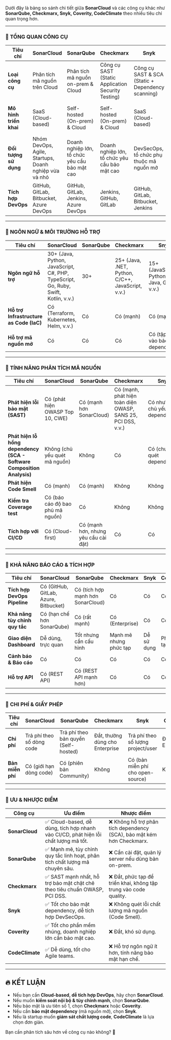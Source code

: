 Dưới đây là bảng so sánh chi tiết giữa **SonarCloud** và các công cụ khác như **SonarQube, Checkmarx, Snyk, Coverity, CodeClimate** theo nhiều tiêu chí quan trọng hơn.

---

### 🔹 **TỔNG QUAN CÔNG CỤ**

| Tiêu chí               | **SonarCloud**                                        | **SonarQube**                                 | **Checkmarx**                                      | **Snyk**                                          | **Coverity**                     | **CodeClimate**         |
| ---------------------- | ----------------------------------------------------- | --------------------------------------------- | -------------------------------------------------- | ------------------------------------------------- | -------------------------------- | ----------------------- |
| **Loại công cụ**       | Phân tích mã nguồn trên Cloud                         | Phân tích mã nguồn on-prem & Cloud            | Công cụ SAST (Static Application Security Testing) | Công cụ SAST & SCA (Static + Dependency scanning) | Công cụ SAST cao cấp             | Phân tích chất lượng mã |
| **Mô hình triển khai** | SaaS (Cloud-based)                                    | Self-hosted (On-prem) & Cloud                 | Self-hosted (On-prem) & Cloud                      | SaaS (Cloud-based)                                | Self-hosted (On-prem) & Cloud    | SaaS (Cloud-based)      |
| **Đối tượng sử dụng**  | Nhóm DevOps, Agile, Startups, Doanh nghiệp vừa và nhỏ | Doanh nghiệp lớn, tổ chức yêu cầu bảo mật cao | Doanh nghiệp lớn, tổ chức yêu cầu bảo mật cao      | DevSecOps, tổ chức phụ thuộc mã nguồn mở          | Doanh nghiệp lớn, phần mềm nhúng | Startups, Agile teams   |
| **Tích hợp DevOps**    | GitHub, GitLab, Bitbucket, Azure DevOps               | GitHub, GitLab, Jenkins, Azure DevOps         | Jenkins, GitHub, GitLab                            | GitHub, GitLab, Bitbucket, Jenkins                | Jenkins, Azure DevOps            | GitHub, Bitbucket       |

---

### 🔹 **NGÔN NGỮ & MÔI TRƯỜNG HỖ TRỢ**

|Tiêu chí|**SonarCloud**|**SonarQube**|**Checkmarx**|**Snyk**|**Coverity**|**CodeClimate**|
|---|---|---|---|---|---|---|
|**Ngôn ngữ hỗ trợ**|30+ (Java, Python, JavaScript, C#, PHP, TypeScript, Go, Ruby, Swift, Kotlin, v.v.)|30+|25+ (Java, .NET, Python, C/C++, JavaScript, v.v.)|15+ (JavaScript, Python, Java, Go, v.v.)|10+ (C, C++, Java, Python, .NET, v.v.)|7+ (Ruby, JavaScript, Python, Go, PHP, TypeScript, Java)|
|**Hỗ trợ Infrastructure as Code (IaC)**|Có (Terraform, Kubernetes, Helm, v.v.)|Có|Có (mạnh)|Có (mạnh)|Không|Không|
|**Hỗ trợ mã nguồn mở**|Có|Có|Có|Có (tập trung vào bảo mật dependency)|Không|Có|

---

### 🔹 **TÍNH NĂNG PHÂN TÍCH MÃ NGUỒN**

|Tiêu chí|**SonarCloud**|**SonarQube**|**Checkmarx**|**Snyk**|**Coverity**|**CodeClimate**|
|---|---|---|---|---|---|---|
|**Phát hiện lỗi bảo mật (SAST)**|Có (phát hiện OWASP Top 10, CWE)|Có (mạnh hơn SonarCloud)|Có (mạnh, phát hiện toàn diện OWASP, SANS 25, PCI DSS, v.v.)|Có nhưng chủ yếu quét dependency|Có (mạnh, phù hợp doanh nghiệp lớn)|Có nhưng hạn chế|
|**Phát hiện lỗ hổng dependency (SCA - Software Composition Analysis)**|Không (chủ yếu quét mã nguồn)|Không|Có|Có (chuyên quét dependency)|Không|Không|
|**Phát hiện Code Smell**|Có (mạnh)|Có (mạnh)|Không|Không|Không|Có|
|**Kiểm tra Coverage test**|Có (báo cáo độ bao phủ mã nguồn)|Có|Không|Không|Không|Có|
|**Tích hợp với CI/CD**|Có (Cloud-first)|Có (mạnh hơn, nhưng yêu cầu cài đặt)|Có|Có|Có|Có|

---

### 🔹 **KHẢ NĂNG BÁO CÁO & TÍCH HỢP**

|Tiêu chí|**SonarCloud**|**SonarQube**|**Checkmarx**|**Snyk**|**Coverity**|**CodeClimate**|
|---|---|---|---|---|---|---|
|**Tích hợp DevOps Pipeline**|Có (GitHub, GitLab, Azure, Bitbucket)|Có (tích hợp mạnh hơn SonarCloud)|Có|Có|Có|Có|
|**Khả năng tùy chỉnh quy tắc**|Có (hạn chế hơn SonarQube)|Có (rất mạnh)|Có (Enterprise)|Có|Có|Có (giới hạn)|
|**Giao diện Dashboard**|Dễ dùng, trực quan|Tốt nhưng cần cấu hình|Mạnh mẽ nhưng phức tạp|Dễ sử dụng|Phức tạp|Tối giản, dễ nhìn|
|**Cảnh báo & Báo cáo**|Có|Có|Có|Có|Có|Có|
|**Hỗ trợ API**|Có (REST API)|Có (REST API mạnh hơn)|Có|Có|Có|Có|

---

### 🔹 **CHI PHÍ & GIẤY PHÉP**

|Tiêu chí|**SonarCloud**|**SonarQube**|**Checkmarx**|**Snyk**|**Coverity**|**CodeClimate**|
|---|---|---|---|---|---|---|
|**Chi phí**|Trả phí theo số dòng code|Trả phí theo bản quyền (Self-hosted)|Đắt, thường dùng cho Enterprise|Trả phí theo số lượng project/user|Đắt, Enterprise|Có bản miễn phí (giới hạn tính năng)|
|**Bản miễn phí**|Có (giới hạn dòng code)|Có (phiên bản Community)|Không|Có (bản miễn phí cho open-source)|Không|Có (giới hạn)|

---

### 🔹 **ƯU & NHƯỢC ĐIỂM**

|Công cụ|Ưu điểm|Nhược điểm|
|---|---|---|
|**SonarCloud**|✅ Cloud-based, dễ dùng, tích hợp nhanh vào CI/CD, phát hiện lỗi chất lượng mã tốt.|❌ Không hỗ trợ phân tích dependency (SCA), bảo mật kém hơn Checkmarx.|
|**SonarQube**|✅ Mạnh mẽ, tùy chỉnh quy tắc linh hoạt, phân tích chất lượng mã chuyên sâu.|❌ Cần cài đặt, quản lý server nếu dùng bản on-prem.|
|**Checkmarx**|✅ SAST mạnh nhất, hỗ trợ bảo mật chặt chẽ theo tiêu chuẩn OWASP, PCI DSS.|❌ Đắt, phức tạp để triển khai, không tập trung vào code quality.|
|**Snyk**|✅ Tốt cho bảo mật dependency, dễ tích hợp DevSecOps.|❌ Không quét lỗi chất lượng mã nguồn (Code Smell).|
|**Coverity**|✅ Tốt cho phần mềm nhúng, doanh nghiệp lớn cần bảo mật cao.|❌ Đắt, khó sử dụng.|
|**CodeClimate**|✅ Dễ dùng, tốt cho Agile teams.|❌ Hỗ trợ ngôn ngữ ít hơn, tính năng bảo mật hạn chế.|

---

## 🔥 **KẾT LUẬN**

- Nếu bạn cần **Cloud-based, dễ tích hợp DevOps**, hãy chọn **SonarCloud**.
- Nếu muốn **kiểm soát nội bộ & tùy chỉnh mạnh**, chọn **SonarQube**.
- Nếu bảo mật là ưu tiên số 1, chọn **Checkmarx** hoặc **Coverity**.
- Nếu cần **bảo mật dependency** (mã nguồn mở), chọn **Snyk**.
- Nếu là startup muốn **giám sát chất lượng code**, **CodeClimate** là lựa chọn đơn giản.

Bạn cần phân tích sâu hơn về công cụ nào không? 🚀